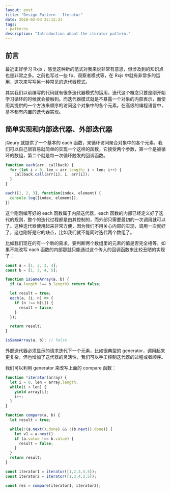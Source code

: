 ```yaml
---
layout: post
title: "Design Pattern - Iterator"
date: 2018-02-03 22:12:21
tags:
- patterns
description: "Introduction about the iterator pattern."
---
```


## 前言

最近正好学习 Rxjs ，感觉这种新的范式对我来说非常有意思，但涉及到的知识点也是非常之多。之前也写过一些 fp、观察者模式等，在 Rxjs 中就有非常多的运用，这次来写写另一种常见的迭代器模式。

其实我们以前编写的代码就有很多迭代器模式的运用，迭代这个概念只要是刚开始学习循环的时候就会接触到。而迭代器模式就是不暴露一个对象的内部表示，而使用其提供的一个方法来顺序的访问这个对象中的各个元素。在高级的编程语言中，基本都有内置的迭代器实现。

## 简单实现和内部迭代器、外部迭代器

jQeury 就提供了一个基本的 each 函数，来循环访问聚合对象中的各个元素。我们可以自己很容易就简单的实现一个这样的函数，它接受两个参数，第一个是被循环的数组，第二个就是每一次循环触发的回调函数。

```js
function each(arr, callback) {
  for (let i = 0, len = arr.length; i < len; i++) {
    callback.call(arr[i], i, arr[i]);
  }
}

each([1, 2, 3], function(index, element) {
  console.log([index, element]);
})
```

这个刚刚编写好的 each 函数属于内部迭代器，each 函数的内部已经定义好了迭代的规则，整个的迭代过程都是由其控制的，而外部只需要最初的一次调用就可以了。这种迭代器使用起来非常方便，因为我们不用关心内部的实现，调用一次就好了，这也刚好是它的缺点，比如我们就不能同时迭代两个数组了。

比如我们现在的有一个新的需求，要判断两个数组里的元素的值是否完全相等，如果不能改写 each 函数的内部那就只能通过这个传入的回调函数来比较丑陋的实现了：

```js
const a = [1, 2, 3, 4];
const b = [1, 3, 4, 5];

function isSameArray(a, b) {
  if (a.length !== b.length) return false;

  let result = true;
  each(a, (i, n) => {
    if (n !== b[i]) {
      result = false;
    }
  });

  return result;
}

isSameArray(a, b); // false
```

外部迭代器必须显示的请求迭代下一个元素，比如很典型的 generator，调用起来更复杂，但也增加了迭代器的灵活性，我们可以手工控制迭代器的过程或者顺序。

我们可以利用 generator 来改写上面的 compare 函数：

```js
function *iterator(array) {
  let i = 0, len = array.length;
  while(i < len) {
    yield array[i];
    i++;
  }
}

function compare(a, b) {
  let result = true;

  while(!(a.next().done) && !(b.next().done)) {
    let v1 = a.next()
    if (a.value !== b.value) {
      result = false;
    }
  }
  return result;
}

const iterator1 = iterator([1,2,3,4,5]);
const iterator2 = iterator([1,3,4,2,5]);

const res = compare(iterator1, iterator2);
```




